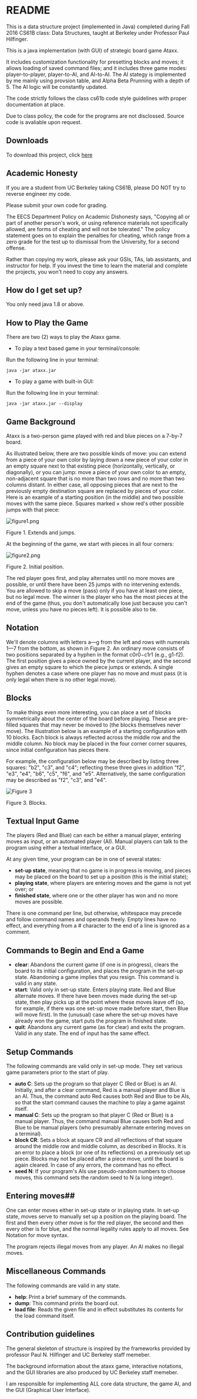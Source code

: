 # README #

This is a data structure project (implemented in Java) completed during Fall 2016 CS61B class: Data Structures, taught at Berkeley under Professor Paul Hilfinger. 

This is a java implementation (with GUI) of strategic board game Ataxx. 

It includes customization functionality for presetting blocks and moves; it allows loading of saved command files; and it includes three game modes: player-to-player, player-to-AI, and AI-to-AI. The AI stategy is implemented by me mainly using provsion table, and Alpha Beta Prunning with a depth of 5. The AI logic will be constantly updated.

The code strictly follows the class cs61b code style guidelines with proper documentation at place.

Due to class policy, the code for the programs are not disclossed. Source code is avaliable upon request.

## Downloads ##
To download this project, click [here](http://tugan0329.bitbucket.io/downloads/cs61b/ataxx.zip)

## Academic Honesty ##
If you are a student from UC Berkeley taking CS61B, please DO NOT try to reverse engineer my code. 

Please submit your own code for grading.

The EECS Department Policy on Academic Dishonesty says, "Copying all or part of another person's work, or using reference materials not specifically allowed, are forms of cheating and will not be tolerated." The policy statement goes on to explain the penalties for cheating, which range from a zero grade for the test up to dismissal from the University, for a second offense.

Rather than copying my work, please ask your GSIs, TAs, lab assistants, and instructor for help. If you invest the time to learn the material and complete the projects, you won't need to copy any answers.

## How do I get set up? ##

You only need java 1.8 or above.

## How to Play the Game ##
There are two (2) ways to play the Ataxx game.

- To play a text based game in your terminal/console:

Run the following line in your terminal:

```
java -jar ataxx.jar
```
- To play a game with built-in GUI:

Run the following line in your terminal:

```
java -jar ataxx.jar --display
```

## Game Background ##
Ataxx is a two-person game played with red and blue pieces on a 7-by-7 board. 

As illustrated below, there are two possible kinds of move: you can extend from a piece of your own color by laying down a new piece of your color in an empty square next to that existing piece (horizontally, vertically, or diagonally), or you can jump: move a piece of your own color to an empty, non-adjacent square that is no more than two rows and no more than two columns distant. In either case, all opposing pieces that are next to the previously empty destination square are replaced by pieces of your color. Here is an example of a starting position (in the middle) and two possible moves with the same piece. Squares marked × show red's other possible jumps with that piece:

![figure1.png](http://tugan0329.bitbucket.org/imgs/github/cs61b-ataxx-1.png)
 
Figure 1. Extends and jumps.

At the beginning of the game, we start with pieces in all four corners:

![figure2.png](http://tugan0329.bitbucket.org/imgs/github/cs61b-ataxx-2.png)

Figure 2. Initial position.

The red player goes first, and play alternates until no more moves are possible, or until there have been 25 jumps with no intervening extends. You are allowed to skip a move (pass) only if you have at least one piece, but no legal move. The winner is the player who has the most pieces at the end of the game (thus, you don't automatically lose just because you can't move, unless you have no pieces left). It is possible also to tie.

## Notation ##
We'll denote columns with letters a—g from the left and rows with numerals 1—7 from the bottom, as shown in Figure 2. An ordinary move consists of two positions separated by a hyphen in the format c0r0−c1r1 (e.g., g1-f2). The first position gives a piece owned by the current player, and the second gives an empty square to which the piece jumps or extends. A single hyphen denotes a case where one player has no move and must pass (it is only legal when there is no other legal move).

## Blocks ##
To make things even more interesting, you can place a set of blocks symmetrically about the center of the board before playing. These are pre-filled squares that may never be moved to (the blocks themselves never move). The illustration below is an example of a starting configuration with 10 blocks. Each block is always reflected across the middle row and the middle column. No block may be placed in the four corner corner squares, since initial configuration has pieces there.

For example, the configuration below may be described by listing three squares: "b2", "c3", and "c4"; reflecting these three gives in addition "f2", "e3", "e4", "b6", "c5", "f6", and "e5". Alternatively, the same configuration may be described as "f2", "c3", and "e4".

![Figure 3](http://tugan0329.bitbucket.org/imgs/github/cs61b-ataxx-3.png)

Figure 3. Blocks.
 
## Textual Input Game ##
 
 The players (Red and Blue) can each be either a manual player, entering moves as input, or an automated player (AI). Manual players can talk to the program using either a textual interface, or a GUI.

At any given time, your program can be in one of several states:

- **set-up state**, meaning that no game is in progress is moving, and pieces may be placed on the board to set up a position (this is the initial state);
- **playing state**, where players are entering moves and the game is not yet over; or
- **finished state**, where one or the other player has won and no more moves are possible.

There is one command per line, but otherwise, whitespace may precede and follow command names and operands freely. Empty lines have no effect, and everything from a # character to the end of a line is ignored as a comment.

## Commands to Begin and End a Game ##
- **clear**: Abandons the current game (if one is in progress), clears the board to its initial configuration, and places the program in the set-up state. Abandoning a game implies that you resign. This command is valid in any state.
- **start**: Valid only in set-up state. Enters playing state. Red and Blue alternate moves. If there have been moves made during the set-up state, then play picks up at the point where these moves leave off (so, for example, if there was one set-up move made before start, then Blue will move first). In the (unusual) case where the set-up moves have already won the game, start puts the program in finished state.
- **quit**: Abandons any current game (as for clear) and exits the program. Valid in any state. The end of input has the same effect.

## Setup Commands ##
The following commands are valid only in set-up mode. They set various game parameters prior to the start of play.

- **auto C**: Sets up the program so that player C (Red or Blue) is an AI. Initially, and after a clear command, Red is a manual player and Blue is an AI. Thus, the command auto Red causes both Red and Blue to be AIs, so that the start command causes the machine to play a game against itself.
- **manual C**: Sets up the program so that player C (Red or Blue) is a manual player. Thus, the command manual Blue causes both Red and Blue to be manual players (who presumably alternate entering moves on a terminal).
- **block CR**: Sets a block at square CR and all reflections of that square around the middle row and middle column, as described in Blocks. It is an error to place a block (or one of its reflections) on a previously set up piece. Blocks may not be placed after a piece move, until the board is again cleared. In case of any errors, the command has no effect.
- **seed N**: If your program's AIs use pseudo-random numbers to choose moves, this command sets the random seed to N (a long integer). 

## Entering moves##
One can enter moves either in set-up state or in playing state. In set-up state, moves serve to manually set up a position on the playing board. The first and then every other move is for the red player, the second and then every other is for blue, and the normal legality rules apply to all moves. See Notation for move syntax.

The program rejects illegal moves from any player. An AI makes no illegal moves.

## Miscellaneous Commands ##
The following commands are valid in any state.

- **help**: Print a brief summary of the commands.
- **dump**: This command prints the board out.
- **load file**: Reads the given file and in effect substitutes its contents for the load command itself.

## Contribution guidelines ##

The general skeleton of structure is inspired by the frameworks provided by professor Paul N. Hilfinger and UC Berkeley staff memeber. 

The background information about the ataxx game, interactive notations, and the GUI libraries are also produced by UC Berkeley staff memeber. 

I am responsible for implementing ALL core data structure, the game AI, and the GUI (Graphical User Interface).

